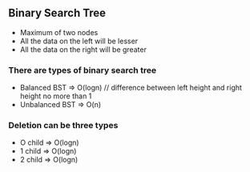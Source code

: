 ## Binary Search Tree

* Maximum of two nodes
* All the data on the left will be lesser
* All the data on the right will be greater


### There are types of binary search tree
* Balanced BST => O(logn) // difference between left height and right height no more than 1
* Unbalanced BST => O(n)


### Deletion can be three types
* O child => O(logn)
* 1 child => O(logn)
* 2 child => O(logn)